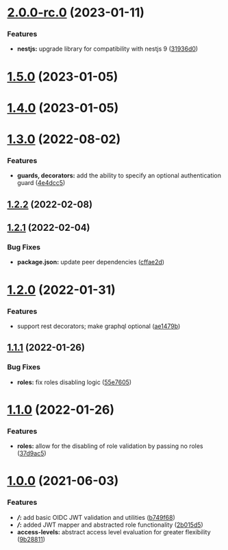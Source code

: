 # [2.0.0-rc.0](https://github.com/5-stones/nest-oidc/compare/v1.5.0...v2.0.0-rc.0) (2023-01-11)


### Features

* **nestjs:** upgrade library for compatibility with nestjs 9 ([31936d0](https://github.com/5-stones/nest-oidc/commit/31936d0a5cef3054b0f996116213490bf9d16879))



# [1.5.0](https://github.com/5-stones/nest-oidc/compare/v1.4.0...v1.5.0) (2023-01-05)



# [1.4.0](https://github.com/5-stones/nest-oidc/compare/v1.3.0...v1.4.0) (2023-01-05)



# [1.3.0](https://github.com/5-stones/nest-oidc/compare/v1.2.2...v1.3.0) (2022-08-02)


### Features

* **guards, decorators:** add the ability to specify an optional authentication guard ([4e4dcc5](https://github.com/5-stones/nest-oidc/commit/4e4dcc586c4209570596e67506351c0fdc07ccc5))



## [1.2.2](https://github.com/5-stones/nest-oidc/compare/v1.2.1...v1.2.2) (2022-02-08)



## [1.2.1](https://github.com/5-stones/nest-oidc/compare/v1.2.0...v1.2.1) (2022-02-04)


### Bug Fixes

* **package.json:** update peer dependencies ([cffae2d](https://github.com/5-stones/nest-oidc/commit/cffae2d9eb202b8e5598de487c62fdaa1f5dee6c))



# [1.2.0](https://github.com/5-stones/nest-oidc/compare/v1.1.1...v1.2.0) (2022-01-31)


### Features

* support rest decorators; make graphql optional ([ae1479b](https://github.com/5-stones/nest-oidc/commit/ae1479b643f14a1f115e56d21aa9c8fa40656d02))



## [1.1.1](https://github.com/5-stones/nest-oidc/compare/v1.1.0...v1.1.1) (2022-01-26)


### Bug Fixes

* **roles:** fix roles disabling logic ([55e7605](https://github.com/5-stones/nest-oidc/commit/55e76054cc3e11c8a8d14e82cfd6f442d655ac3f))



# [1.1.0](https://github.com/5-stones/nest-oidc/compare/v1.0.0...v1.1.0) (2022-01-26)


### Features

* **roles:** allow for the disabling of role validation by passing no roles ([37d9ac5](https://github.com/5-stones/nest-oidc/commit/37d9ac5265a1e5eb2c6a9fecc5c0658d1a21a6db))



# [1.0.0](https://github.com/5-stones/nest-oidc/compare/b749f68d48291c236961be5ff0eb36d61b5a081e...v1.0.0) (2021-06-03)


### Features

* ***/*:** add basic OIDC JWT validation and utilities ([b749f68](https://github.com/5-stones/nest-oidc/commit/b749f68d48291c236961be5ff0eb36d61b5a081e))
* ***/*:** added JWT mapper and abstracted role functionality ([2b015d5](https://github.com/5-stones/nest-oidc/commit/2b015d5ccb5b64367d6c5e0c8f23496f56dc7a2c))
* **access-levels:** abstract access level evaluation for greater flexibility ([9b28811](https://github.com/5-stones/nest-oidc/commit/9b28811120a4bfa5fb2b952baf2ebdee4b1de299))



